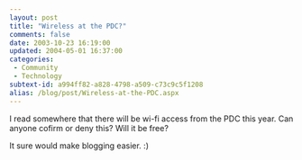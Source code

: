 ```yaml
---
layout: post
title: "Wireless at the PDC?"
comments: false
date: 2003-10-23 16:19:00
updated: 2004-05-01 16:37:00
categories:
 - Community
 - Technology
subtext-id: a994ff82-a828-4798-a509-c73c9c5f1208
alias: /blog/post/Wireless-at-the-PDC.aspx
---
```



I read somewhere that there will be wi-fi access from the PDC this year. Can anyone cofirm or deny this? Will it be free?

It sure would make blogging easier. :)
